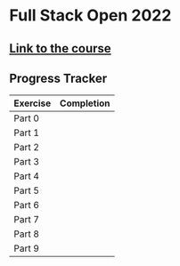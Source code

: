 # Full Stack Open 2022

## [Link to the course](https://fullstackopen.com/en/)

## Progress Tracker

| Exercise | Completion |
| -------- | ---------- |
| Part 0   |            |
| Part 1   |            |
| Part 2   |            |
| Part 3   |            |
| Part 4   |            |
| Part 5   |            |
| Part 6   |            |
| Part 7   |            |
| Part 8   |            |
| Part 9   |            |